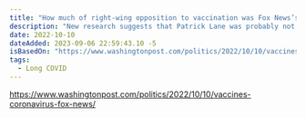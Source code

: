 ```yaml
---
title: "How much of right-wing opposition to vaccination was Fox News’s fault?"
description: "New research suggests that Patrick Lane was probably not the only consumer of the Fox News host’s rhetoric to turn away from being vaccinated. And, therefore, he was probably not the only one to die of covid-19 who might otherwise have lived."
date: 2022-10-10
dateAdded: 2023-09-06 22:59:43.10 -5
isBasedOn: "https://www.washingtonpost.com/politics/2022/10/10/vaccines-coronavirus-fox-news/"
tags:
  - Long COVID
---
```


https://www.washingtonpost.com/politics/2022/10/10/vaccines-coronavirus-fox-news/
